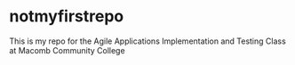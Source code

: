 # notmyfirstrepo
This is my repo for the Agile Applications Implementation and Testing Class at Macomb Community College
